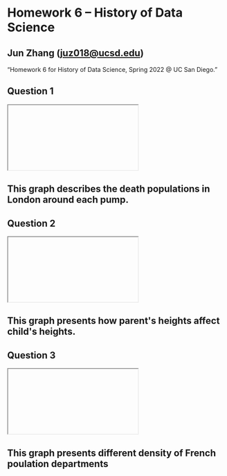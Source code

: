 # Homework 6 – History of Data Science
## Jun Zhang (juz018@ucsd.edu)
“Homework 6 for History of Data Science, Spring 2022 @ UC San Diego.”
## Question 1

<iframe> src='../snow-map.html' width=800 height=600 frameBorder=0></iframe>

## This graph describes the death populations in London around each pump.

## Question 2

<iframe> src='../galtion_fig.html' width=800 height=600 frameBorder=0></iframe>

## This graph presents how parent's heights affect child's heights.

## Question 3

<iframe> src='../france_fig.html' width=800 height=600 frameBorder=0></iframe>

## This graph presents different density of French poulation departments
